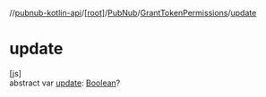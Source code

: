 //[pubnub-kotlin-api](../../../../index.md)/[[root]](../../index.md)/[PubNub](../index.md)/[GrantTokenPermissions](index.md)/[update](update.md)

# update

[js]\
abstract var [update](update.md): [Boolean](https://kotlinlang.org/api/core/kotlin-stdlib/kotlin/-boolean/index.html)?
